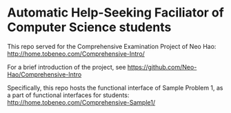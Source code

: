 # Automatic Help-Seeking Faciliator of Computer Science students

This repo served for the Comprehensive Examination Project of Neo Hao: http://home.tobeneo.com/Comprehensive-Intro/

For a brief introduction of the project, see https://github.com/Neo-Hao/Comprehensive-Intro

Specifically, this repo hosts the functional interface of Sample Problem 1, as a part of functional interfaces for students: http://home.tobeneo.com/Comprehensive-Sample1/
